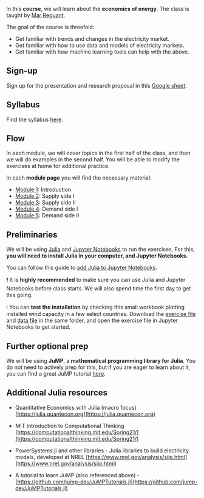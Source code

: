 In this **course**, we will learn about the **economics of energy**. The class is taught by [Mar Reguant](https://mreguant.github.io).

The goal of the course is threefold:
* Get familiar with trends and changes in the electricity market.
* Get familiar with how to use data and models of electricity markets. 
* Get familiar with how machine learning tools can help with the above.

## Sign-up

Sign up for the presentation and research proposal in this 
[Google sheet](https://docs.google.com/spreadsheets/d/19HA4kYLCypwVhee7GPMbu3l8BBLOCgCE/edit?usp=sharing&ouid=116935226606880187054&rtpof=true&sd=true).

## Syllabus
Find the syllabus [here](/materials/day0/syllabus_Energy_2024.pdf).

## Flow
In each module, we will cover topics in the first half of the class, and then we will do examples in the second half. You will be able to modify the exercises at home for additional practice.

In each **module page** you will find the necessary material:
* [Module 1](menu1): Introduction
* [Module 2](menu2): Supply side I
* [Module 3](menu3): Supply side II
* [Module 4](menu4): Demand side I
* [Module 5](menu5): Demand side II

## Preliminaries

We will be using [Julia](https://julialang.org/) and [Jupyter Notebooks](https://jupyter.org/) to run the exercises. For this, **you will need to install Julia in your computer, and Jupyter Notebooks.** 

You can follow this guide to [add Julia to Jupyter Notebooks](https://datatofish.com/add-julia-to-jupyter/).

:exclamation: It is **highly recommended** to make sure you can use Julia and Jupyter Notebooks before class starts. We will also spend time the first day to get this going.

:information_source: You can **test the installation** by checking this small workbook plotting installed wind capacity in a few select countries. Download the [exercise file](/materials/day0/day0.ipynb) and [data file](/materials/day0/cumulative-installed-wind-energy-capacity-gigawatts.csv) in the same folder, and open the exercise file in Jupyter Notebooks to get started.

## Further optional prep

We will be using **JuMP**, a **mathematical programming library for Julia**. You do not need to actively prep for this, but if you are eager to learn about it, you can find a great JuMP tutorial [here](https://github.com/jump-dev/JuMPTutorials.jl). 

## Additional Julia resources

* Quantitative Economics with Julia (macro focus) [https://julia.quantecon.org](https://julia.quantecon.org)

* MIT Introduction to Computational Thinking [https://computationalthinking.mit.edu/Spring21/](https://computationalthinking.mit.edu/Spring21/)

* PowerSystems.jl and other libraries - Julia libraries to build electricity models, developed at NREL [https://www.nrel.gov/analysis/siip.html](https://www.nrel.gov/analysis/siip.html)

* A tutorial to learn JuMP (also referenced above) - [https://github.com/jump-dev/JuMPTutorials.jl](https://github.com/jump-dev/JuMPTutorials.jl)

